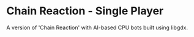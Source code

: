 # Chain Reaction - Single Player
A version of 'Chain Reaction' with AI-based CPU bots built using libgdx.
